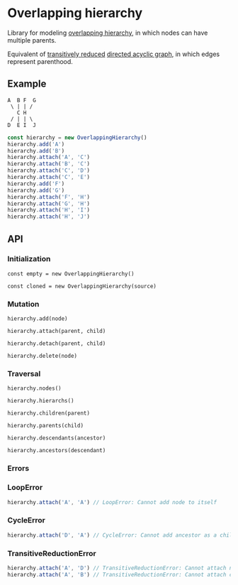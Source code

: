 # Overlapping hierarchy

Library for modeling [overlapping hierarchy](https://en.wikipedia.org/wiki/Hierarchy#Degree_of_branching), in which nodes can have multiple parents.

Equivalent of [transitively reduced](https://en.wikipedia.org/wiki/Transitive_reduction) [directed acyclic graph](https://en.wikipedia.org/wiki/Directed_acyclic_graph), in which edges represent parenthood.

## Example

```text
A  B F  G
 \ | | /
   C H
 / | | \
D  E I  J
```

```typescript
const hierarchy = new OverlappingHierarchy()
hierarchy.add('A')
hierarchy.add('B')
hierarchy.attach('A', 'C')
hierarchy.attach('B', 'C')
hierarchy.attach('C', 'D')
hierarchy.attach('C', 'E')
hierarchy.add('F')
hierarchy.add('G')
hierarchy.attach('F', 'H')
hierarchy.attach('G', 'H')
hierarchy.attach('H', 'I')
hierarchy.attach('H', 'J')
```

## API

### Initialization

`const empty = new OverlappingHierarchy()`

`const cloned = new OverlappingHierarchy(source)`

### Mutation

`hierarchy.add(node)`

`hierarchy.attach(parent, child)`

`hierarchy.detach(parent, child)`

`hierarchy.delete(node)`

### Traversal

`hierarchy.nodes()`

`hierarchy.hierarchs()`

`hierarchy.children(parent)`

`hierarchy.parents(child)`

`hierarchy.descendants(ancestor)`

`hierarchy.ancestors(descendant)`

### Errors

### LoopError

```typescript
hierarchy.attach('A', 'A') // LoopError: Cannot add node to itself
```

### CycleError

```typescript
hierarchy.attach('D', 'A') // CycleError: Cannot add ancestor as a child
```

### TransitiveReductionError

```typescript
hierarchy.attach('A', 'D') // TransitiveReductionError: Cannot attach non-child descendant as a child
hierarchy.attach('A', 'B') // TransitiveReductionError: Cannot attach child whose descendant is a child of the parent
```
